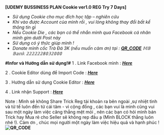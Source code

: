 **[UDEMY BUSSINESS PLAN Cookie ver1.0 REG Try 7 Days]** 

- *Sử dụng Cookie cho mục đích học tập – nghiên cứu*
- *Khi vào được Account của mình rồi , vui lòng không thay đổi bất kể thông tin gì* 
- *Nếu Cookie Die , các bạn có thể nhắn mình qua Facebook cá nhân mình gim dưới Post này*
- *Sử dụng có ý thức giúp mình !*
- *Donate mình cốc Trà Đá 3K (nếu muốn cảm ơn) tại : [***QR_CODE***](https://www.facebook.com/stories/589846576387529/?source=profile_highlight&view_single=false) 𝕄𝔹 𝔹𝕒𝕟𝕜 𝟚𝟚𝟚𝟚𝟚𝟚𝟠𝟘𝟛𝟚𝟘𝟘𝟘*

**#Infor và Hướng dẫn sử dụng!#**
1 . Link Facebook mình : [***Here***](https://www.facebook.com/N.V.D.283/)

2 . Cookie Editor dùng để Import Code : [***Here***](https://chrome.google.com/webstore/detail/cookie-editor/hlkenndednhfkekhgcdicdfddnkalmdm)

3 . Hướng dẫn sử dụng Cookie Editor : [***Here***](https://youtu.be/IUCZX0dzrN4)

4 . Link nhận Support : [***Here***](https://www.facebook.com/photo?fbid=3330306193873101&set=a.1387699194800487)

Note : Mình sẽ không Share Trick Reg tài khoản ra bên ngoài ,sự nhiệt tình và tử tế luôn đến từ cái tâm - vì cộng đồng , các bạn vui là mình cũng vui sau một ngày làm việc căng thẳng mệt mỏi ,  nên các bạn có hỏi mình bán Trick hay Mua rẻ cho Seller sẽ không rep đâu ạ (Mình BLOCK thẳng luôn nhé !). Cảm ơn , chúc mọi người một ngày làm việc hiệu quả và hạnh phúc !
**![QR_CODE](https://user-images.githubusercontent.com/24869201/224573611-c0e940f5-715b-4b89-be59-955a05bee127.png)**

